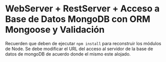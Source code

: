 # WebServer + RestServer + Acceso a Base de Datos MongoDB con ORM Mongoose y Validación

Recuerden que deben de ejecutar ```npm install``` para reconstruir los módulos de Node.
Se debe modificar el URL del acceso al servidor de la base de datos de mongoDB de acuerdo donde el mismo este alojado.
